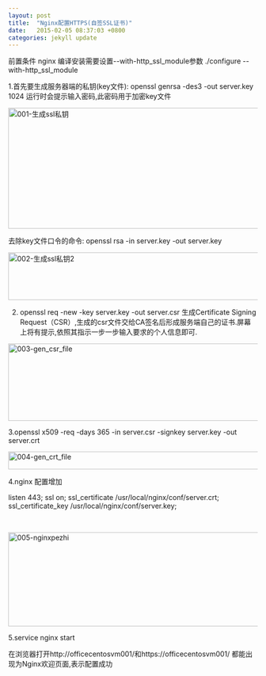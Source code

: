 ```yaml
---
layout: post
title:  "Nginx配置HTTPS(自签SSL证书)"
date:   2015-02-05 08:37:03 +0800
categories: jekyll update
---
```


前置条件
nginx 编译安装需要设置--with-http_ssl_module参数
./configure --with-http_ssl_module

1.首先要生成服务器端的私钥(key文件):
openssl genrsa -des3 -out server.key 1024
运行时会提示输入密码,此密码用于加密key文件

<a href="http://114.215.198.198/wp-content/uploads/2015/01/001-生成ssl私钥.png"><img class="alignnone size-full wp-image-56" src="http://114.215.198.198/wp-content/uploads/2015/01/001-生成ssl私钥.png" alt="001-生成ssl私钥" width="1044" height="244" /></a>

去除key文件口令的命令:
openssl rsa -in server.key -out server.key

<a href="http://114.215.198.198/wp-content/uploads/2015/01/002-生成ssl私钥2.png"><img class="alignnone size-full wp-image-55" src="http://114.215.198.198/wp-content/uploads/2015/01/002-生成ssl私钥2.png" alt="002-生成ssl私钥2" width="718" height="96" /></a>

2. openssl req -new -key server.key -out server.csr
生成Certificate Signing Request（CSR）,生成的csr文件交给CA签名后形成服务端自己的证书.屏幕上将有提示,依照其指示一步一步输入要求的个人信息即可.

<a href="http://114.215.198.198/wp-content/uploads/2015/01/003-gen_csr_file.png"><img class="alignnone size-full wp-image-54" src="http://114.215.198.198/wp-content/uploads/2015/01/003-gen_csr_file.png" alt="003-gen_csr_file" width="842" height="156" /></a>

3.openssl x509 -req -days 365 -in server.csr -signkey server.key -out server.crt

<a href="http://114.215.198.198/wp-content/uploads/2015/01/004-gen_crt_file.png"><img class="alignnone size-full wp-image-53" src="http://114.215.198.198/wp-content/uploads/2015/01/004-gen_crt_file.png" alt="004-gen_crt_file" width="914" height="36" /></a>

4.nginx 配置增加

listen 443;
ssl on;
ssl_certificate /usr/local/nginx/conf/server.crt;
ssl_certificate_key /usr/local/nginx/conf/server.key;

&nbsp;

<a href="http://114.215.198.198/wp-content/uploads/2015/01/005-nginxpezhi.png"><img class="alignnone size-full wp-image-52" src="http://114.215.198.198/wp-content/uploads/2015/01/005-nginxpezhi.png" alt="005-nginxpezhi" width="705" height="190" /></a>

5.service nginx start

在浏览器打开http://officecentosvm001/和https://officecentosvm001/ 都能出现为Nginx欢迎页面,表示配置成功
